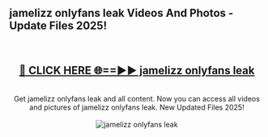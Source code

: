 <h2>jamelizz onlyfans leak Videos And Photos - Update Files 2025!</h2>
<br>
<div align="center">
<h2><a href="https://top-ai-tools.click/QrbHav" rel="nofollow">🔴 CLICK HERE 🌐==►► jamelizz onlyfans leak</a></h2>
<br>
Get jamelizz onlyfans leak and all content. Now you can access all videos and pictures of jamelizz onlyfans leak. New Updated Files 2025!
<br>
<br>
<a href="https://top-ai-tools.click/QrbHav" rel="nofollow" data-target="animated-image.originalLink"><img src="https://i.ibb.co.com/WyWwxjT/player-gif2.gif" alt="jamelizz onlyfans leak" style="max-width: 100%; display: inline-block;" data-target="animated-image.originalImage"></a>
</div>
<br>